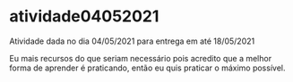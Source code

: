 # atividade04052021
Atividade dada no dia 04/05/2021 para entrega em até 18/05/2021

Eu mais recursos do que seriam necessário pois acredito que a melhor forma de aprender é praticando, então eu quis praticar o máximo possível.
